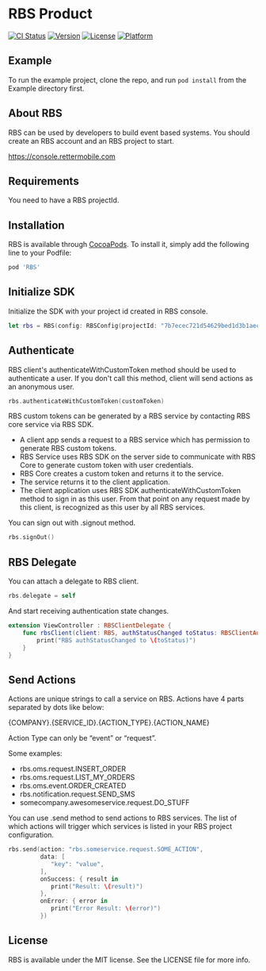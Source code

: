 # RBS Product

[![CI Status](https://img.shields.io/travis/baranbaygan/RBS.svg?style=flat)](https://travis-ci.org/baranbaygan/RBS)
[![Version](https://img.shields.io/cocoapods/v/RBS.svg?style=flat)](https://cocoapods.org/pods/RBS)
[![License](https://img.shields.io/cocoapods/l/RBS.svg?style=flat)](https://cocoapods.org/pods/RBS)
[![Platform](https://img.shields.io/cocoapods/p/RBS.svg?style=flat)](https://cocoapods.org/pods/RBS)

## Example

To run the example project, clone the repo, and run `pod install` from the Example directory first.

## About RBS

RBS can be used by developers to build event based systems. You should create an RBS account and an RBS project to start. 

https://console.rettermobile.com

## Requirements

You need to have a RBS projectId.

## Installation

RBS is available through [CocoaPods](https://cocoapods.org). To install
it, simply add the following line to your Podfile:

```ruby
pod 'RBS'
```

## Initialize SDK

Initialize the SDK with your project id created in RBS console.

```swift
let rbs = RBS(config: RBSConfig(projectId: "7b7ecec721d54629bed1d3b1aec210e8"))
```

## Authenticate 

RBS client's authenticateWithCustomToken method should be used to authenticate a user. If you don't call this method, client will send actions as an anonymous user.

```swift
rbs.authenticateWithCustomToken(customToken)
```

RBS custom tokens can be generated by a RBS service by contacting RBS core service via RBS SDK.

- A client app sends a request to a RBS service which has permission to generate RBS custom tokens.
- RBS Service uses RBS SDK on the server side to communicate with RBS Core to generate custom token with user credentials.
- RBS Core creates a custom token and returns it to the service.
- The service returns it to the client application.
- The client application uses RBS SDK authenticateWithCustomToken method to sign in as this user. From that point on any request made by this client, is recognized as this user by all RBS services.

You can sign out with .signout method.

```swift
rbs.signOut()
```

## RBS Delegate

You can attach a delegate to RBS client.

```swift
rbs.delegate = self
```

And start receiving authentication state changes.

```swift
extension ViewController : RBSClientDelegate {
    func rbsClient(client: RBS, authStatusChanged toStatus: RBSClientAuthStatus) {
        print("RBS authStatusChanged to \(toStatus)")
    }
}
```

## Send Actions

Actions are unique strings to call a service on RBS. Actions have 4 parts separated by dots like below:

{COMPANY}.{SERVICE_ID}.{ACTION_TYPE}.{ACTION_NAME}

Action Type can only be “event” or “request”.

Some examples:

- rbs.oms.request.INSERT_ORDER
- rbs.oms.request.LIST_MY_ORDERS
- rbs.oms.event.ORDER_CREATED
- rbs.notification.request.SEND_SMS
- somecompany.awesomeservice.request.DO_STUFF

You can use .send method to send actions to RBS services. The list of which actions will trigger which services is listed in your RBS project configuration.

```swift
rbs.send(action: "rbs.someservice.request.SOME_ACTION",
         data: [
            "key": "value",
         ],
         onSuccess: { result in
            print("Result: \(result)")
         },
         onError: { error in
            print("Error Result: \(error)")
         })
```

## License

RBS is available under the MIT license. See the LICENSE file for more info.
